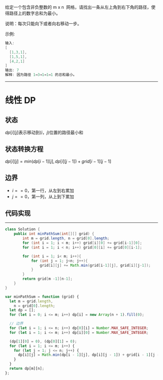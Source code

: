 给定一个包含非负整数的 m x n  网格，请找出一条从左上角到右下角的路径，使得路径上的数字总和为最小。

说明：每次只能向下或者向右移动一步。

示例:

```cpp
输入:
[
  [1,3,1],
  [1,5,1],
  [4,2,1]
]
输出: 7
解释: 因为路径 1→3→1→1→1 的总和最小。
```

---

# 线性 DP

## 状态

$dp[i][j]$表示移动到$(i，j)$位置的路径最小和

## 状态转换方程

$dp[i][j] = min(dp[i-1][j], dp[i][j-1]) + grid[i-1][j-1]$

## 边界

- $i==0$，第一行，从左到右累加
- $j==0$，第一列，从上到下累加

## 代码实现

---

```java []
class Solution {
    public int minPathSum(int[][] grid) {
        int m = grid.length, n = grid[0].length;
        for (int i = 1; i < m; i++) grid[i][0] += grid[i-1][0];
        for (int i = 1; i < n; i++) grid[0][i] += grid[0][i-1];

        for (int i = 1; i< m; i++){
            for (int j = 1; j<n; j++){
                grid[i][j] += Math.min(grid[i-1][j], grid[i][j-1]);
            }
        }
        return grid[m -1][n-1];
    }
}
```

```javascript []
var minPathSum = function (grid) {
  let m = grid.length,
    n = grid[0].length;
  let dp = [];
  for (let i = 0; i <= m; i++) dp[i] = new Array(n + 1).fill(0);

  // 边界
  for (let i = 1; i <= n; i++) dp[0][i] = Number.MAX_SAFE_INTEGER;
  for (let i = 1; i <= m; i++) dp[i][0] = Number.MAX_SAFE_INTEGER;

  (dp[1][0] = 0), (dp[0][1] = 0);
  for (let i = 1; i <= m; i++) {
    for (let j = 1; j <= n; j++) {
      dp[i][j] = Math.min(dp[i - 1][j], dp[i][j - 1]) + grid[i - 1][j - 1];
    }
  }
  return dp[m][n];
};
```
